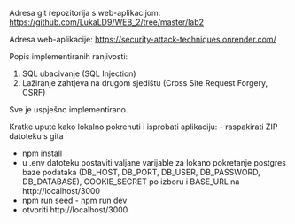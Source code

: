 Adresa git repozitorija s web-aplikacijom: https://github.com/LukaLD9/WEB_2/tree/master/lab2

Adresa web-aplikacije: https://security-attack-techniques.onrender.com/

Popis implementiranih ranjivosti:
   1. SQL ubacivanje (SQL Injection)
   2. Lažiranje zahtjeva na drugom sjedištu (Cross Site Request Forgery, CSRF)
      
Sve je uspješno implementirano.
      
Kratke upute kako lokalno pokrenuti i isprobati aplikaciju:
	- raspakirati ZIP datoteku s gita
   - npm install
   - u .env datoteku postaviti valjane varijable za lokano pokretanje postgres baze podataka (DB_HOST, DB_PORT, DB_USER, DB_PASSWORD, DB_DATABASE),
		COOKIE_SECRET po izboru i BASE_URL na http://localhost/3000
   - npm run seed 
	- npm run dev
   - otvoriti http://localhost/3000